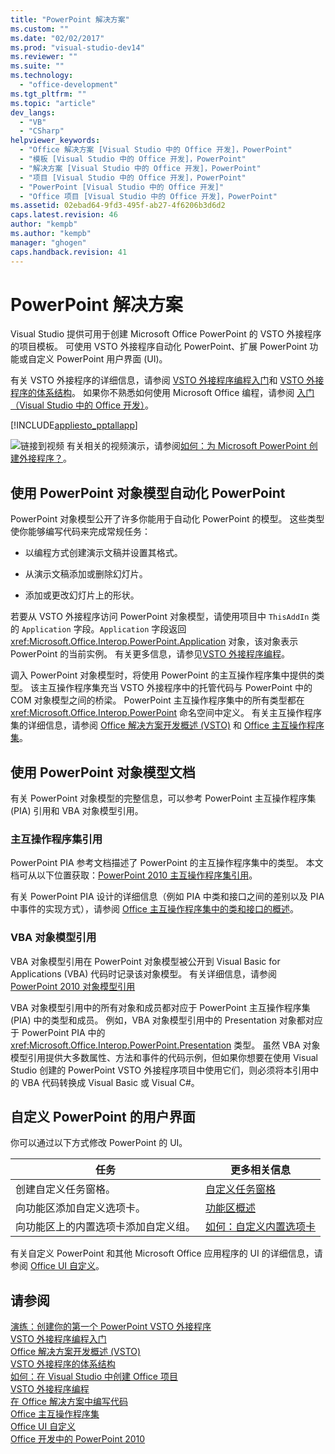 ```yaml
---
title: "PowerPoint 解决方案"
ms.custom: ""
ms.date: "02/02/2017"
ms.prod: "visual-studio-dev14"
ms.reviewer: ""
ms.suite: ""
ms.technology: 
  - "office-development"
ms.tgt_pltfrm: ""
ms.topic: "article"
dev_langs: 
  - "VB"
  - "CSharp"
helpviewer_keywords: 
  - "Office 解决方案 [Visual Studio 中的 Office 开发]，PowerPoint"
  - "模板 [Visual Studio 中的 Office 开发]，PowerPoint"
  - "解决方案 [Visual Studio 中的 Office 开发]，PowerPoint"
  - "项目 [Visual Studio 中的 Office 开发]，PowerPoint"
  - "PowerPoint [Visual Studio 中的 Office 开发]"
  - "Office 项目 [Visual Studio 中的 Office 开发]，PowerPoint"
ms.assetid: 02ebad64-9fd3-495f-ab27-4f6206b3d6d2
caps.latest.revision: 46
author: "kempb"
ms.author: "kempb"
manager: "ghogen"
caps.handback.revision: 41
---
```

# PowerPoint 解决方案
  Visual Studio 提供可用于创建 Microsoft Office PowerPoint 的 VSTO 外接程序的项目模板。 可使用 VSTO 外接程序自动化 PowerPoint、扩展 PowerPoint 功能或自定义 PowerPoint 用户界面 \(UI\)。  
  
 有关 VSTO 外接程序的详细信息，请参阅 [VSTO 外接程序编程入门](../vsto/getting-started-programming-vsto-add-ins.md)和 [VSTO 外接程序的体系结构](../vsto/architecture-of-vsto-add-ins.md)。 如果你不熟悉如何使用 Microsoft Office 编程，请参阅 [入门（Visual Studio 中的 Office 开发）](../vsto/getting-started-office-development-in-visual-studio.md)。  
  
 [!INCLUDE[appliesto_pptallapp](../vsto/includes/appliesto-pptallapp-md.md)]  
  
 ![链接到视频](~/data-tools/media/playvideo.gif "链接到视频") 有关相关的视频演示，请参阅[如何：为 Microsoft PowerPoint 创建外接程序？](http://go.microsoft.com/fwlink/?LinkId=132767)。  
  
## 使用 PowerPoint 对象模型自动化 PowerPoint  
 PowerPoint 对象模型公开了许多你能用于自动化 PowerPoint 的模型。 这些类型使你能够编写代码来完成常规任务：  
  
-   以编程方式创建演示文稿并设置其格式。  
  
-   从演示文稿添加或删除幻灯片。  
  
-   添加或更改幻灯片上的形状。  
  
 若要从 VSTO 外接程序访问 PowerPoint 对象模型，请使用项目中 `ThisAddIn` 类的 `Application` 字段。`Application` 字段返回 <xref:Microsoft.Office.Interop.PowerPoint.Application> 对象，该对象表示 PowerPoint 的当前实例。 有关更多信息，请参见[VSTO 外接程序编程](../vsto/programming-vsto-add-ins.md)。  
  
 调入 PowerPoint 对象模型时，将使用 PowerPoint 的主互操作程序集中提供的类型。 该主互操作程序集充当 VSTO 外接程序中的托管代码与 PowerPoint 中的 COM 对象模型之间的桥梁。 PowerPoint 主互操作程序集中的所有类型都在 <xref:Microsoft.Office.Interop.PowerPoint> 命名空间中定义。 有关主互操作程序集的详细信息，请参阅 [Office 解决方案开发概述 &#40;VSTO&#41;](../vsto/office-solutions-development-overview-vsto.md) 和 [Office 主互操作程序集](../vsto/office-primary-interop-assemblies.md)。  
  
##  <a name="WordOMDocumentation"></a> 使用 PowerPoint 对象模型文档  
 有关 PowerPoint 对象模型的完整信息，可以参考 PowerPoint 主互操作程序集 \(PIA\) 引用和 VBA 对象模型引用。  
  
### 主互操作程序集引用  
 PowerPoint PIA 参考文档描述了 PowerPoint 的主互操作程序集中的类型。 本文档可从以下位置获取：[PowerPoint 2010 主互操作程序集引用](http://go.microsoft.com/fwlink/?LinkId=189588)。  
  
 有关 PowerPoint PIA 设计的详细信息（例如 PIA 中类和接口之间的差别以及 PIA 中事件的实现方式），请参阅 [Office 主互操作程序集中的类和接口的概述](http://go.microsoft.com/fwlink/?LinkId=199885)。  
  
### VBA 对象模型引用  
 VBA 对象模型引用在 PowerPoint 对象模型被公开到 Visual Basic for Applications \(VBA\) 代码时记录该对象模型。 有关详细信息，请参阅 [PowerPoint 2010 对象模型引用](http://go.microsoft.com/fwlink/?LinkId=199770)  
  
 VBA 对象模型引用中的所有对象和成员都对应于 PowerPoint 主互操作程序集 \(PIA\) 中的类型和成员。 例如，VBA 对象模型引用中的 Presentation 对象都对应于 PowerPoint PIA 中的 <xref:Microsoft.Office.Interop.PowerPoint.Presentation> 类型。 虽然 VBA 对象模型引用提供大多数属性、方法和事件的代码示例，但如果你想要在使用 Visual Studio 创建的 PowerPoint VSTO 外接程序项目中使用它们，则必须将本引用中的 VBA 代码转换成 Visual Basic 或 Visual C\#。  
  
## 自定义 PowerPoint 的用户界面  
 你可以通过以下方式修改 PowerPoint 的 UI。  
  
|任务|更多相关信息|  
|--------|------------|  
|创建自定义任务窗格。|[自定义任务窗格](../vsto/custom-task-panes.md)|  
|向功能区添加自定义选项卡。|[功能区概述](../vsto/ribbon-overview.md)|  
|向功能区上的内置选项卡添加自定义组。|[如何：自定义内置选项卡](../vsto/how-to-customize-a-built-in-tab.md)|  
  
 有关自定义 PowerPoint 和其他 Microsoft Office 应用程序的 UI 的详细信息，请参阅 [Office UI 自定义](../vsto/office-ui-customization.md)。  
  
## 请参阅  
 [演练：创建你的第一个 PowerPoint VSTO 外接程序](../vsto/walkthrough-creating-your-first-vsto-add-in-for-powerpoint.md)   
 [VSTO 外接程序编程入门](../vsto/getting-started-programming-vsto-add-ins.md)   
 [Office 解决方案开发概述 &#40;VSTO&#41;](../vsto/office-solutions-development-overview-vsto.md)   
 [VSTO 外接程序的体系结构](../vsto/architecture-of-vsto-add-ins.md)   
 [如何：在 Visual Studio 中创建 Office 项目](../vsto/how-to-create-office-projects-in-visual-studio.md)   
 [VSTO 外接程序编程](../vsto/programming-vsto-add-ins.md)   
 [在 Office 解决方案中编写代码](../vsto/writing-code-in-office-solutions.md)   
 [Office 主互操作程序集](../vsto/office-primary-interop-assemblies.md)   
 [Office UI 自定义](../vsto/office-ui-customization.md)   
 [Office 开发中的 PowerPoint 2010](http://go.microsoft.com/fwlink/?LinkId=199015)  
  
  